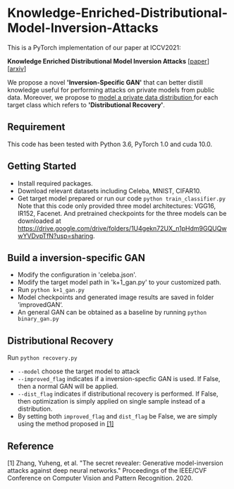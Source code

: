 # Knowledge-Enriched-Distributional-Model-Inversion-Attacks

This is a PyTorch implementation of our paper at ICCV2021:

**Knowledge Enriched Distributional Model Inversion Attacks** \[[paper](https://openaccess.thecvf.com/content/ICCV2021/papers/Chen_Knowledge-Enriched_Distributional_Model_Inversion_Attacks_ICCV_2021_paper.pdf)\]  \[[arxiv](https://arxiv.org/abs/2010.04092)\]

We propose a novel **'Inversion-Specific GAN'** that can better distill knowledge useful for performing attacks on private models from public data. Moreover,  we propose to <u> model a private data distribution </u> for each target class which refers to **'Distributional Recovery'**.

## Requirement
This code has been tested with Python 3.6, PyTorch 1.0 and cuda 10.0. 

## Getting Started
* Install required packages.
* Download relevant datasets including Celeba, MNIST, CIFAR10.
* Get target model prepared or run our code
    `python train_classifier.py` <br>
    Note that this code only provided three model architectures: VGG16, IR152, Facenet. And pretrained checkpoints for the three models can be downloaded at https://drive.google.com/drive/folders/1U4gekn72UX_n1pHdm9GQUQwwYVDvpTfN?usp=sharing.

## Build a inversion-specific GAN
* Modify the configuration in 'celeba.json'.
* Modify the target model path in 'k+1_gan.py' to your customized path.
* Run
    `python k+1_gan.py`
* Model checkpoints and generated image results are saved in folder ’improvedGAN‘.
* An general GAN can be obtained as a baseline by running
    `python binary_gan.py`


## Distributional Recovery
Run
    `python recovery.py`
    
* `--model` choose the target model to attack
* `--improved_flag` indicates if a inversion-specfic GAN is used. If False, then a normal GAN will be applied.
* `--dist_flag` indicates if distributional recovery is performed. If False, then optimization is simply applied on single sample instead of a distribution.
* By setting both `improved_flag` and `dist_flag` be False, we are simply using the method proposed in [[1]](#1)


## Reference
<a id="1">[1]</a> 
Zhang, Yuheng, et al. "The secret revealer: Generative model-inversion attacks against deep neural networks." Proceedings of the IEEE/CVF Conference on Computer Vision and Pattern Recognition. 2020.
